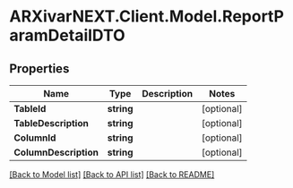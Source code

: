 # ARXivarNEXT.Client.Model.ReportParamDetailDTO
## Properties

Name | Type | Description | Notes
------------ | ------------- | ------------- | -------------
**TableId** | **string** |  | [optional] 
**TableDescription** | **string** |  | [optional] 
**ColumnId** | **string** |  | [optional] 
**ColumnDescription** | **string** |  | [optional] 

[[Back to Model list]](../README.md#documentation-for-models) [[Back to API list]](../README.md#documentation-for-api-endpoints) [[Back to README]](../README.md)

